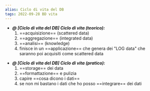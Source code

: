 ```yaml
---
alias: Ciclo di vita del DB
tags: 2022-09-28 BD vita
---
```


- ***@ [Ciclo di vita del DB] Ciclo di vita (teorico):***
	1. ==acquisizione== (scattered data)
	2. ==aggregazione== (integrated data)
	3. ==analisi== (knowledge)
	4. finisce in un ==applicazione== che genera dei "LOG data" che saranno poi acquisiti come scattered data
<!--ID: 1670236971113-->


- ***@ [Ciclo di vita del DB] Ciclo di vita (pratico):***
	1. ==storage== dei data
	2. ==formattazione== e pulizia
	3. capire ==cosa dicono i dati==
	4. se non mi bastano i dati che ho posso ==integrare== dei dati
<!--ID: 1670236971118-->

